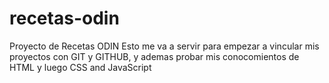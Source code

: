 # recetas-odin
Proyecto de Recetas ODIN
Esto me va a servir para empezar a vincular mis proyectos con GIT y GITHUB, y ademas probar mis conocomientos de HTML y luego CSS and JavaScript